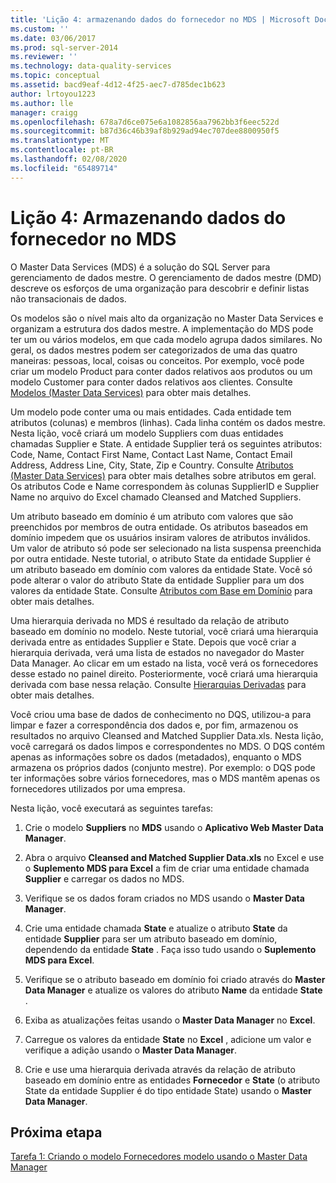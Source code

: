 ```yaml
---
title: 'Lição 4: armazenando dados do fornecedor no MDS | Microsoft Docs'
ms.custom: ''
ms.date: 03/06/2017
ms.prod: sql-server-2014
ms.reviewer: ''
ms.technology: data-quality-services
ms.topic: conceptual
ms.assetid: bacd9eaf-4d12-4f25-aec7-d785dec1b623
author: lrtoyou1223
ms.author: lle
manager: craigg
ms.openlocfilehash: 678a7d6ce075e6a1082856aa7962bb3f6eec522d
ms.sourcegitcommit: b87d36c46b39af8b929ad94ec707dee8800950f5
ms.translationtype: MT
ms.contentlocale: pt-BR
ms.lasthandoff: 02/08/2020
ms.locfileid: "65489714"
---
```

# <a name="lesson-4-storing-supplier-data-in-mds"></a>Lição 4: Armazenando dados do fornecedor no MDS
  O Master Data Services (MDS) é a solução do SQL Server para gerenciamento de dados mestre. O gerenciamento de dados mestre (DMD) descreve os esforços de uma organização para descobrir e definir listas não transacionais de dados.  
  
 Os modelos são o nível mais alto da organização no Master Data Services e organizam a estrutura dos dados mestre. A implementação do MDS pode ter um ou vários modelos, em que cada modelo agrupa dados similares. No geral, os dados mestres podem ser categorizados de uma das quatro maneiras: pessoas, local, coisas ou conceitos. Por exemplo, você pode criar um modelo Product para conter dados relativos aos produtos ou um modelo Customer para conter dados relativos aos clientes. Consulte [Modelos (Master Data Services)](https://msdn.microsoft.com/library/ee633746.aspx) para obter mais detalhes.  
  
 Um modelo pode conter uma ou mais entidades. Cada entidade tem atributos (colunas) e membros (linhas). Cada linha contém os dados mestre. Nesta lição, você criará um modelo Suppliers com duas entidades chamadas Supplier e State. A entidade Supplier terá os seguintes atributos: Code, Name, Contact First Name, Contact Last Name, Contact Email Address, Address Line, City, State, Zip e Country. Consulte [Atributos (Master Data Services)](https://msdn.microsoft.com/library/ee633745.aspx) para obter mais detalhes sobre atributos em geral. Os atributos Code e Name correspondem às colunas SupplierID e Supplier Name no arquivo do Excel chamado Cleansed and Matched Suppliers.  
  
 Um atributo baseado em domínio é um atributo com valores que são preenchidos por membros de outra entidade. Os atributos baseados em domínio impedem que os usuários insiram valores de atributos inválidos. Um valor de atributo só pode ser selecionado na lista suspensa preenchida por outra entidade. Neste tutorial, o atributo State da entidade Supplier é um atributo baseado em domínio com valores da entidade State. Você só pode alterar o valor do atributo State da entidade Supplier para um dos valores da entidade State. Consulte [Atributos com Base em Domínio](../master-data-services/domain-based-attributes-master-data-services.md) para obter mais detalhes.  
  
 Uma hierarquia derivada no MDS é resultado da relação de atributo baseado em domínio no modelo. Neste tutorial, você criará uma hierarquia derivada entre as entidades Supplier e State. Depois que você criar a hierarquia derivada, verá uma lista de estados no navegador do Master Data Manager. Ao clicar em um estado na lista, você verá os fornecedores desse estado no painel direito. Posteriormente, você criará uma hierarquia derivada com base nessa relação. Consulte [Hierarquias Derivadas](../master-data-services/derived-hierarchies-master-data-services.md) para obter mais detalhes.  
  
 Você criou uma base de dados de conhecimento no DQS, utilizou-a para limpar e fazer a correspondência dos dados e, por fim, armazenou os resultados no arquivo Cleansed and Matched Supplier Data.xls. Nesta lição, você carregará os dados limpos e correspondentes no MDS. O DQS contém apenas as informações sobre os dados (metadados), enquanto o MDS armazena os próprios dados (conjunto mestre). Por exemplo: o DQS pode ter informações sobre vários fornecedores, mas o MDS mantêm apenas os fornecedores utilizados por uma empresa.  
  
 Nesta lição, você executará as seguintes tarefas:  
  
1.  Crie o modelo **Suppliers** no **MDS** usando o **Aplicativo Web Master Data Manager**.  
  
2.  Abra o arquivo **Cleansed and Matched Supplier Data.xls** no Excel e use o **Suplemento MDS para Excel** a fim de criar uma entidade chamada **Supplier** e carregar os dados no MDS.  
  
3.  Verifique se os dados foram criados no MDS usando o **Master Data Manager**.  
  
4.  Crie uma entidade chamada **State** e atualize o atributo **State** da entidade **Supplier** para ser um atributo baseado em domínio, dependendo da entidade **State** . Faça isso tudo usando o **Suplemento MDS para Excel**.  
  
5.  Verifique se o atributo baseado em domínio foi criado através do **Master Data Manager** e atualize os valores do atributo **Name** da entidade **State** .  
  
6.  Exiba as atualizações feitas usando o **Master Data Manager** no **Excel**.  
  
7.  Carregue os valores da entidade **State** no **Excel** , adicione um valor e verifique a adição usando o **Master Data Manager**.  
  
8.  Crie e use uma hierarquia derivada através da relação de atributo baseado em domínio entre as entidades **Fornecedor** e **State** (o atributo State da entidade Supplier é do tipo entidade State) usando o **Master Data Manager**.  
  
## <a name="next-step"></a>Próxima etapa  
 [Tarefa 1: Criando o modelo Fornecedores modelo usando o Master Data Manager](../../2014/tutorials/task-1-creating-suppliers-model-using-master-data-manager.md)  
  
  
